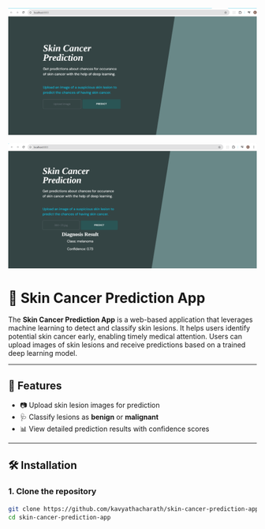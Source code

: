 ![Home Page](https://raw.githubusercontent.com/kavyathacharath/skin-cancer-prediction-app/main/assets/img/Screenshot%202025-09-24%20223344.png)

![Prediction Result](https://raw.githubusercontent.com/kavyathacharath/skin-cancer-prediction-app/main/assets/img/Screenshot%202025-09-24%20223604.png)
# 🧠 Skin Cancer Prediction App

The **Skin Cancer Prediction App** is a web-based application that leverages machine learning to detect and classify skin lesions. It helps users identify potential skin cancer early, enabling timely medical attention. Users can upload images of skin lesions and receive predictions based on a trained deep learning model.

---


## 🚀 Features

- 📷 Upload skin lesion images for prediction  
- 🩺 Classify lesions as **benign** or **malignant**  
- 📊 View detailed prediction results with confidence scores  

---

## 🛠️ Installation

### 1. Clone the repository

```bash
git clone https://github.com/kavyathacharath/skin-cancer-prediction-app.git
cd skin-cancer-prediction-app

